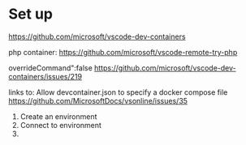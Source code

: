 # Set up
https://github.com/microsoft/vscode-dev-containers

php container:
https://github.com/microsoft/vscode-remote-try-php

overrideCommand":false 
https://github.com/microsoft/vscode-dev-containers/issues/219

links to:
Allow devcontainer.json to specify a docker compose file
https://github.com/MicrosoftDocs/vsonline/issues/35

1. Create an environment
2. Connect to environment
3. 